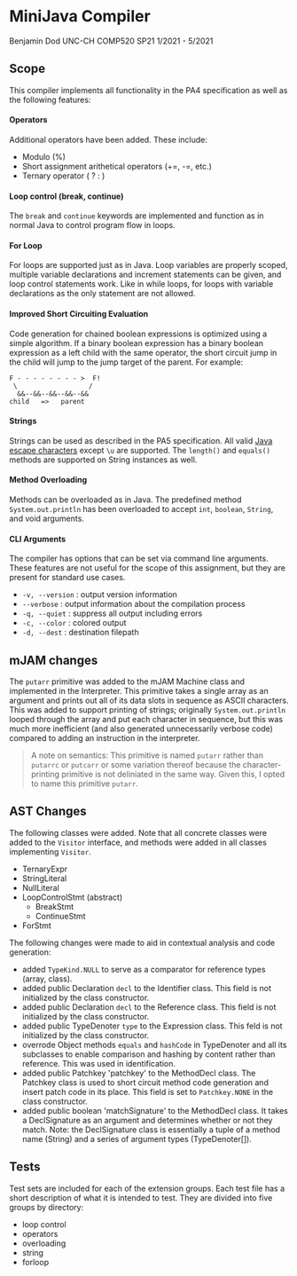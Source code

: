 # MiniJava Compiler
Benjamin Dod 
UNC-CH COMP520 SP21
1/2021 - 5/2021


## Scope

This compiler implements all functionality in the PA4 specification as well as the following features:

#### Operators

Additional operators have been added. These include:

 - Modulo (%)
 - Short assignment arithetical operators (+=, -=, etc.)
 - Ternary operator ( ? : )


#### Loop control (break, continue)

The `break` and `continue` keywords are implemented and function as in normal Java to control program flow in loops. 

#### For Loop

For loops are supported just as in Java. Loop variables are properly scoped, multiple variable declarations and increment statements can be given, and loop control statements work. Like in while loops, for loops with variable declarations as the only statement are not allowed.

#### Improved Short Circuiting Evaluation

Code generation for chained boolean expressions is optimized using a simple algorithm. If a binary boolean expression has a binary boolean expression as a left child with the same operator, the short circuit jump in the child will jump to the jump target of the parent. For example:

```
F - - - - - - - - >  F!
 \                  /
  &&--&&--&&--&&--&&
child   =>   parent
```


#### Strings

Strings can be used as described in the PA5 specification. All valid [Java escape characters](https://docs.oracle.com/javase/tutorial/java/data/characters.html) except `\u` are supported. The `length()` and `equals()` methods are supported on String instances as well.

#### Method Overloading

Methods can be overloaded as in Java. The predefined method `System.out.println` has been overloaded to accept `int`, `boolean`, `String`, and void arguments.

#### CLI Arguments

The compiler has options that can be set via command line arguments. These features are not useful for the scope of this assignment, but they are present for standard use cases.

 - `-v, --version`  : output version information
 - `--verbose`      : output information about the compilation process
 - `-q, --quiet`    : suppress all output including errors
 - `-c, --color`    : colored output
 - `-d, --dest`     : destination filepath


## mJAM changes

The `putarr` primitive was added to the mJAM Machine class and implemented in the Interpreter. This primitive takes a single array as an argument and prints out all of its data slots in sequence as ASCII characters. This was added to support printing of strings; originally `System.out.println` looped through the array and put each character in sequence, but this was much more inefficient (and also generated unnecessarily verbose code) compared to adding an instruction in the interpreter. 

> A note on semantics: This primitive is named `putarr` rather than `putarrc` or `putcarr` or some variation thereof because the character-printing primitive is not deliniated in the same way. Given this, I opted to name this primitive `putarr`. 

## AST Changes

The following classes were added. Note that all concrete classes were added to the `Visitor` interface, and methods were added in all classes implementing `Visitor`.

  - TernaryExpr
  - StringLiteral
  - NullLiteral
  - LoopControlStmt (abstract)
    - BreakStmt
    - ContinueStmt
  - ForStmt

The following changes were made to aid in contextual analysis and code generation:

 - added `TypeKind.NULL` to serve as a comparator for reference types (array, class).
 - added public Declaration `decl` to the Identifier class. This field is not initialized by the class constructor.
 - added public Declaration `decl` to the Reference class. This field is not initialized by the class constructor.
 - added public TypeDenoter `type` to the Expression class. This feld is not initialized by the class constructor.
 - overrode Object methods `equals` and `hashCode` in TypeDenoter and all its subclasses to enable comparison and hashing by content rather than reference. This was used in identification.
 - added public Patchkey 'patchkey' to the MethodDecl class. The Patchkey class is used to short circuit method code generation and insert patch code in its place. This field is set to `Patchkey.NONE` in the class constructor.
 - added public boolean 'matchSignature' to the MethodDecl class. It takes a DeclSignature as an argument and determines whether or not they match. Note: the DeclSignature class is essentially a tuple of a method name (String) and a series of argument types (TypeDenoter[]).

## Tests

Test sets are included for each of the extension groups. Each test file has a short description of what it is intended to test. They are divided into five groups by directory:
 - loop control
 - operators
 - overloading
 - string
 - forloop
